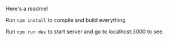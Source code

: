 Here's a readme!

Run ```npm install``` to compile and build everything

Run ```npm run dev``` to start server and go to localhost:3000 to see.